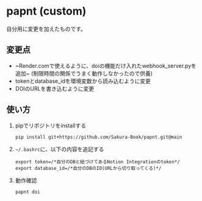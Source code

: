 # papnt (custom)
自分用に変更を加えたものです。

## 変更点
- ~Render.comで使えるように、doiの機能だけ入れたwebhook_server.pyを追加~ (制限時間の関係でうまく動作しなかったので供養)
- tokenとdatabase_idを環境変数から読み込むように変更
- DOIのURLを書き込むように変更

## 使い方
1. pipでリポジトリをinstallする
    ```
    pip install git+https://github.com/Sakura-Book/papnt.git@main
    ```
2. `~/.bashrc`に、以下の内容を追記する
    ```
    export token=/*自分のDBと紐づけてあるNotion Integrationのtoken*/
    export database_id=/*自分のDBのID(URLから切り取ってくる)*/
    ```
3. 動作確認
    ```
    papnt doi
    ```
